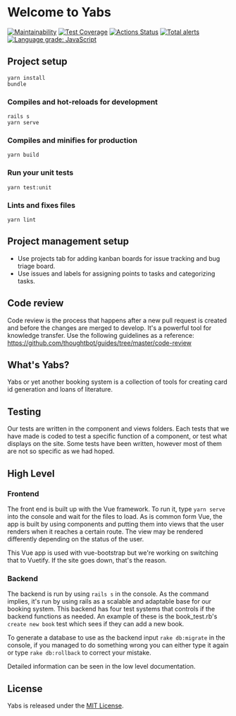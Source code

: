 # Welcome to Yabs

[![Maintainability](https://api.codeclimate.com/v1/badges/d8dce4a40b65883e996b/maintainability)](https://codeclimate.com/github/itggot-TE4/Yabs/maintainability)
[![Test Coverage](https://api.codeclimate.com/v1/badges/d8dce4a40b65883e996b/test_coverage)](https://codeclimate.com/github/itggot-TE4/Yabs/test_coverage)
[![Actions Status](https://github.com/itggot-TE4/Yabs/workflows/Integration/badge.svg)](https://github.com/itggot-TE4/Yabs/actions)
[![Total alerts](https://img.shields.io/lgtm/alerts/g/itggot-TE4/Yabs.svg?logo=lgtm&logoWidth=18)](https://lgtm.com/projects/g/itggot-TE4/Yabs/alerts/)
[![Language grade: JavaScript](https://img.shields.io/lgtm/grade/javascript/g/itggot-TE4/Yabs.svg?logo=lgtm&logoWidth=18)](https://lgtm.com/projects/g/itggot-TE4/Yabs/context:javascript)

## Project setup
```
yarn install
bundle
```

### Compiles and hot-reloads for development
```
rails s
yarn serve
```

### Compiles and minifies for production
```
yarn build
```

### Run your unit tests
```
yarn test:unit
```

### Lints and fixes files
```
yarn lint
```

## Project management setup
- Use projects tab for adding kanban boards for issue tracking and bug triage board.
- Use issues and labels for assigning points to tasks and categorizing tasks.

## Code review
Code review is the process that happens after a new pull request is created and before the changes are merged to develop. It's a powerful tool for knowledge transfer. Use the following guidelines as a reference: https://github.com/thoughtbot/guides/tree/master/code-review

## What's Yabs?
Yabs or yet another booking system is a collection of tools for creating card id generation and loans of literature.

## Testing
Our tests are written in the component and views folders. Each tests that we have made is coded to test a specific function of a component, or test what displays on the site. Some tests have been written, however most of them are not so specific as we had hoped.

## High Level

### Frontend

The front end is built up with the Vue framework. To run it, type `yarn serve` into the console and wait for the files to load. As is common form Vue, the app is built by using components and putting them into views that the user renders when it reaches a certain route. The view may be rendered differently depending on the status of the user.

This Vue app is used with vue-bootstrap but we're working on switching that to Vuetify. If the site goes down, that's the reason.

### Backend

The backend is run by using `rails s` in the console. As the command implies, it's run by using rails as a scalable and adaptable base for our booking system. This backend has four test systems that controls if the backend functions as needed. An example of these is the book_test.rb's `create new book` test which sees if they can add a new book. 

To generate a database to use as the backend input `rake db:migrate` in the console, if you managed to do something wrong you can either type it again or type `rake db:rollback` to correct your mistake.

Detailed information can be seen in the low level documentation.


## License

Yabs is released under the [MIT License](https://opensource.org/licenses/MIT).
